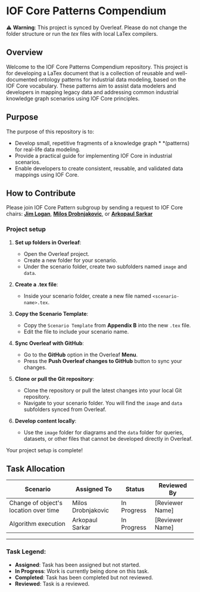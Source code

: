 # IOF Core Patterns Compendium

⚠️ **Warning**: This project is synced by Overleaf. Please do not change the folder structure or run the *tex* files with local LaTex compilers. 

## Overview
Welcome to the IOF Core Patterns Compendium repository. This project is for developing a LaTex document that is a collection of reusable and well-documented ontology patterns for industrial data modeling, based on the IOF Core vocabulary. These patterns aim to assist data modelers and developers in mapping legacy data and addressing common industrial knowledge graph scenarios using IOF Core principles.

## Purpose
The purpose of this repository is to:

* Develop small, repetitive fragments of a knowledge graph * *(patterns) for real-life data modeling.
* Provide a practical guide for implementing IOF Core in industrial scenarios.
* Enable developers to create consistent, reusable, and validated data mappings using IOF Core.

## How to Contribute
Please join IOF Core Pattern subgroup by sending a request to IOF Core chairs:
**[Jim Logan](mailto:jlogan@ontogenesis-solutions.com)**, **[Milos Drobnjakovic](mailto:MDrobnjakovic1995@gmail.com)**, or **[Arkopaul Sarkar](mailto:arkopaul@gmail.com)**

### Project setup
1. **Set up folders in Overleaf**:
   - Open the Overleaf project.
   - Create a new folder for your scenario.
   - Under the scenario folder, create two subfolders named `image` and `data`.

2. **Create a .tex file**:
   - Inside your scenario folder, create a new file named `<scenario-name>.tex`.

3. **Copy the Scenario Template**:
   - Copy the `Scenario Template` from **Appendix B** into the new `.tex` file.
   - Edit the file to include your scenario name.

4. **Sync Overleaf with GitHub**:
   - Go to the **GitHub** option in the Overleaf **Menu**.
   - Press the **Push Overleaf changes to GitHub** button to sync your changes.

5. **Clone or pull the Git repository**:
   - Clone the repository or pull the latest changes into your local Git repository.
   - Navigate to your scenario folder. You will find the `image` and `data` subfolders synced from Overleaf.

6. **Develop content locally**:
   - Use the `image` folder for diagrams and the `data` folder for queries, datasets, or other files that cannot be developed directly in Overleaf.

Your project setup is complete!

## Task Allocation

| **Scenario**                      | **Assigned To**        | **Status**       | **Reviewed By**       |
|-----------------------------------|------------------------|------------------|------------------------|
| Change of object's location over time | Milos Drobnjakovic     | In Progress      | [Reviewer Name]        |
| Algorithm execution               | Arkopaul Sarkar        | In Progress      | [Reviewer Name]        |

---

### Task Legend:
- **Assigned**: Task has been assigned but not started.
- **In Progress**: Work is currently being done on this task.
- **Completed**: Task has been completed but not reviewed.
- **Reviewed**: Task is a reviewed.